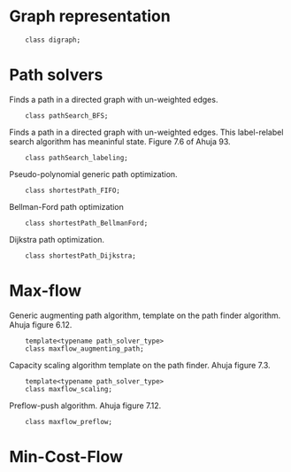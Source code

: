 Graph representation
===
```
    class digraph;
```

Path solvers
===

Finds a path in a directed graph with un-weighted edges.
```
    class pathSearch_BFS;
```

Finds a path in a directed graph with un-weighted edges.
This label-relabel search algorithm has meaninful state.
Figure 7.6 of Ahuja 93.
```
    class pathSearch_labeling;
```

Pseudo-polynomial generic path optimization.
```
    class shortestPath_FIFO;
```
    
Bellman-Ford path optimization
```
    class shortestPath_BellmanFord;
```

Dijkstra path optimization.
```
    class shortestPath_Dijkstra;
```

Max-flow
===

Generic augmenting path algorithm, template on the path finder algorithm.
Ahuja figure 6.12.
```
    template<typename path_solver_type>
    class maxflow_augmenting_path;
```

Capacity scaling algorithm template on the path finder.
Ahuja figure 7.3.
```
    template<typename path_solver_type>
    class maxflow_scaling;
```

Preflow-push algorithm.
Ahuja figure 7.12.
```
    class maxflow_preflow;
```

Min-Cost-Flow
===
